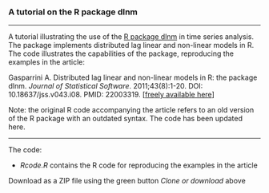 ### A tutorial on the R package dlnm

------------------------------------------------------------------------

A tutorial illustrating the use of the [R package dlnm](https://github.com/gasparrini/dlnm) in time series analysis. The package implements distributed lag linear and non-linear models in R. The code illustrates the capabilities of the package, reproducing the examples in the article:

Gasparrini A. Distributed lag linear and non-linear models in R: the package dlnm. *Journal of Statistical Software*. 2011;43(8):1-20. DOI: 10.18637/jss.v043.i08. PMID: 22003319. [[freely available here](http://www.ag-myresearch.com/2011_gasparrini_jss.html)]

Note: the original R code accompanying the article refers to an old version of the R package with an outdated syntax. The code has been updated here.

------------------------------------------------------------------------

The code:

-   *Rcode.R* contains the R code for reproducing the examples in the article

Download as a ZIP file using the green button *Clone or download* above
